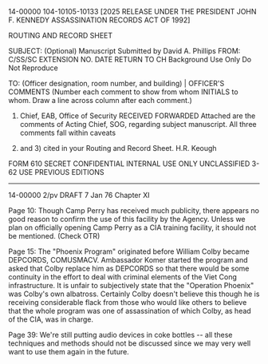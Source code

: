 14-00000
104-10105-10133 [2025 RELEASE UNDER THE PRESIDENT JOHN F. KENNEDY ASSASSINATION RECORDS ACT OF 1992]

ROUTING AND RECORD SHEET

SUBJECT: (Optional) Manuscript Submitted by David A. Phillips
FROM: C/SS/SC
EXTENSION NO.
DATE
RETURN TO CH
Background Use Only
Do Not Reproduce

TO: (Officer designation, room number, and building) | OFFICER'S COMMENTS (Number each comment to show from whom INITIALS
to whom. Draw a line across column after each comment.)
1. Chief, EAB, Office of Security RECEIVED
FORWARDED
Attached are the comments
of Acting Chief, SOG,
regarding subject
manuscript. All three
comments fall within caveats
2) and 3) cited in your
Routing and Record Sheet.
H.R. Keough

FORM 610 SECRET CONFIDENTIAL INTERNAL USE ONLY UNCLASSIFIED
3-62 USE PREVIOUS
EDITIONS

---

14-00000
2/pv
DRAFT 7 Jan 76
Chapter XI

Page 10: Though Camp Perry has received much publicity, there appears no good reason to confirm the use of this facility by the Agency. Unless we plan on officially opening Camp Perry as a CIA training facility, it should not be mentioned. (Check OTR)

Page 15: The "Phoenix Program" originated before William Colby became DEPCORDS, COMUSMACV. Ambassador Komer started the program and asked that Colby replace him as DEPCORDS so that there would be some continuity in the effort to deal with criminal elements of the Viet Cong infrastructure. It is unfair to subjectively state that the "Operation Phoenix" was Colby's own albatross. Certainly Colby doesn't believe this though he is receiving considerable flack from those who would like others to believe that the whole program was one of assassination of which Colby, as head of the CIA, was in charge.

Page 39: We're still putting audio devices in coke bottles -- all these techniques and methods should not be discussed since we may very well want to use them again in the future.
